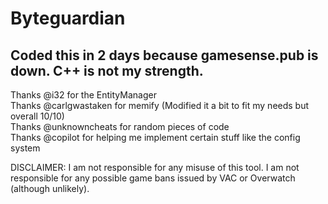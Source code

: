# Byteguardian

## Coded this in 2 days because gamesense.pub is down. C++ is not my strength.

Thanks @i32 for the EntityManager \
Thanks @carlgwastaken for memify (Modified it a bit to fit my needs but overall 10/10) \
Thanks @unknowncheats for random pieces of code \
Thanks @copilot for helping me implement certain stuff like the config system

DISCLAIMER: I am not responsible for any misuse of this tool. I am not responsible for any possible game bans issued by VAC or Overwatch (although unlikely).